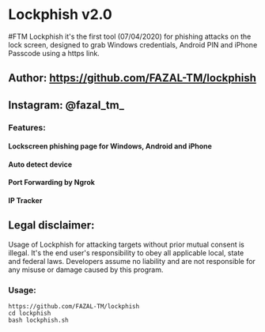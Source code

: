 # Lockphish v2.0
#FTM
Lockphish it's the first tool (07/04/2020) for phishing attacks on the lock screen, designed to grab Windows credentials, Android PIN and iPhone Passcode using a https link.

## Author: https://github.com/FAZAL-TM/lockphish
## Instagram: @fazal_tm_



### Features:

#### Lockscreen phishing page for Windows, Android and iPhone
#### Auto detect device
#### Port Forwarding by Ngrok
#### IP Tracker

## Legal disclaimer:

Usage of Lockphish for attacking targets without prior mutual consent is illegal. It's the end user's responsibility to obey all applicable local, state and federal laws. Developers assume no liability and are not responsible for any misuse or damage caused by this program. 

### Usage:
```
https://github.com/FAZAL-TM/lockphish
cd lockphish
bash lockphish.sh
```


